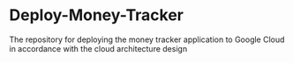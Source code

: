 # Deploy-Money-Tracker
The repository for deploying the money tracker application to Google Cloud in accordance with the cloud architecture design
